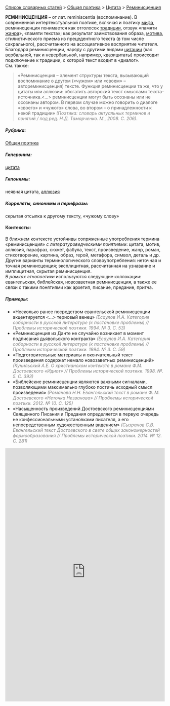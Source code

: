 <style>
st { color: Gray;
  font-style: italic;}
</style>

[Список словарных статей](https://thesaurus-dostoevsky.github.io/Thesaurus/) > [Общая поэтика](theorpoe.md)  > [Цитата](цитата.md) > [Реминисценция](реминисценция.md) 

**РЕМИНИСЦЕНЦИЯ** – от лат. reminiscentia (воспоминание). В современной интертекстуальной поэтике, включая и поэтику [мифа](миф.md), реминисценция понимается как отголосок [традиции](традиция.md), отзвук «памяти [жанра](жанр.md)», «памяти текста»; как результат заимствования образа, [мотива](мотива.md), стилистического приема из прецедентного текста (в том числе сакрального), рассчитанного на ассоциативное восприятие читателя.  
Благодаря реминисценции, наряду с другими видами [цитации](цитата.md) (как вербальной, так и невербальной, например, квазицитаты) происходит подключение к традиции, с которой текст входит в «диалог».  
См. также:
> «Реминисценция – элемент структуры текста, вызывающий воспоминание о другом («чужом» или «своем» – автореминисценция) тексте. Функция реминисценции та же, что у цитаты или аллюзии: обогатить авторский текст смыслами текста-источника.<…> реминисценции могут быть осознаны или не осознаны автором. В первом случае можно говорить о диалоге «своего» и «чужого» слова, во втором – о принадлежности к некой традиции» <st>(Поэтика: словарь актуальных терминов и понятий / под ред. Н.Д. Тамарченко. М., 2008. С. 206)</st>.

##### Рубрика:
[Общая поэтика](theorpoe.md) 
##### Гипероним:
[цитата](цитата.md)
##### Гипонимы:
неявная  цитата, [аллюзия](аллюзия.md)
##### Корреляты, синонимы и перифразы:
скрытая отсылка к другому тексту,  «чужому слову»
#### Контексты:  
В ближнем контексте устойчивы сопряженные употребления термина «реминисценция» *с литературоведческими понятиями*: цитата, мотив, аллюзия, парафраз, сюжет, фабула, текст, произведение, жанр, роман, стихотворение,  картина,  образ, герой, метафора, символ, деталь и др.  
Другие варианты терминологического словоупотребления: неточная и точная реминисценция; эксплицитная, рассчитанная на узнавание и имплицитная, скрытая реминисценция.  
*В рамках этнопоэтики* используются следующие коллокации:  евангельская, библейская, новозаветная реминисценция, а также ее связи с такими понятиями как  архетип, писание, предание, притча. 
##### Примеры:
* «Несколько ранее посредством евангельской реминисценции
акцентируется <…> терновый венец» <st>(Есаулов И.А. Категория соборности в русской литературе (к постановке проблемы) //  Проблемы исторической поэтики.  1994.  № 3. С. 53)</st> 
* «Реминисценция из Данте не случайно возникает в момент подписания 
дьявольского контракта» <st>(Есаулов И.А. Категория соборности в русской литературе (к постановке проблемы) //  Проблемы исторической поэтики.  1994. № 3. С. 59)</st> 
* «Подготовительные материалы и окончательный текст произведения 
содержат немало новозаветных реминисценций» <st>(Кунильский А.Е. О христианском контексте в романе Ф.М. Достоевского «Идиот» //  Проблемы исторической поэтики.  1998. №. 5. С. 393)</st>
* «Библейские реминисценции являются важными сигналами, 
позволяющими максимально глубоко постичь исходный смысл произведения» <st>(Романова Н.Н. Евангельский текст в романе Ф. М. Достоевского «Неточка Незванова» //  Проблемы исторической поэтики.   2012. № 10. С. 125)</st>
* «Насыщенность произведений Достоевского реминисценциями Священного Писания и Предания определяется в первую очередь не конфессиональными установками писателя, а его непосредственным художественным видением» <st>(Сызранов С.В. Евангельский текст Достоевского в свете общих закономерностей формообразования  //  Проблемы исторической поэтики.  2014. № 12. С. 281)</st>

<iframe src="https://thesaurus-dostoevsky.github.io/nk/реминисценция.html" style="border:0px;width:100%;height:800px" allowfullscreen="true" webkitallowfullscreen="true" mozallowfullscreen="true">
